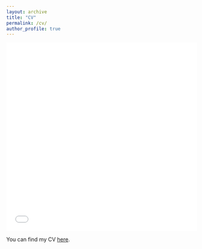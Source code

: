 ```yaml
---
layout: archive
title: "CV"
permalink: /cv/
author_profile: true
---
```


<iframe src="/files/HeX_CV.pdf" width="100%" height="500" frameborder="no" border="0" marginwidth="0" marginheight="0"></iframe>

You can find my CV [here](https://alkjash.github.io/files/HeX_CV.pdf). 